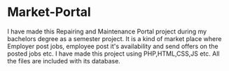# Market-Portal
I have made this Repairing and Maintenance Portal project during my bachelors degree as a semester project. It is a kind of market place where Employer post jobs, employee post it's availability and send offers on the posted jobs etc. I have made this project using PHP,HTML,CSS,JS etc. All the files are included with its database. 
